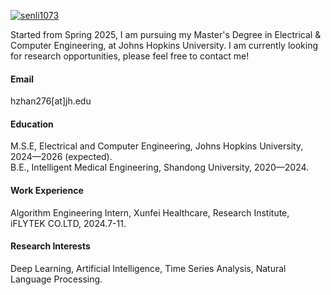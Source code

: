 

[![senli1073](https://img.shields.io/badge/TedHaoZhang-github-blue?logo=github)](https://github.com/TedZhangHao)

Started from Spring 2025, I am pursuing my Master's Degree in Electrical & Computer Engineering, at Johns Hopkins University. I am currently looking for research opportunities, please feel free to contact me!

#### Email
hzhan276[at]jh.edu

#### Education
M.S.E, Electrical and Computer Engineering, Johns Hopkins University, 2024—2026 (expected).\
B.E., Intelligent Medical Engineering, Shandong University, 2020—2024.

#### Work Experience
Algorithm Engineering Intern, Xunfei Healthcare, Research Institute, iFLYTEK CO.LTD, 2024.7-11.

#### Research Interests
Deep Learning, Artificial Intelligence, Time Series Analysis, Natural Language Processing.

